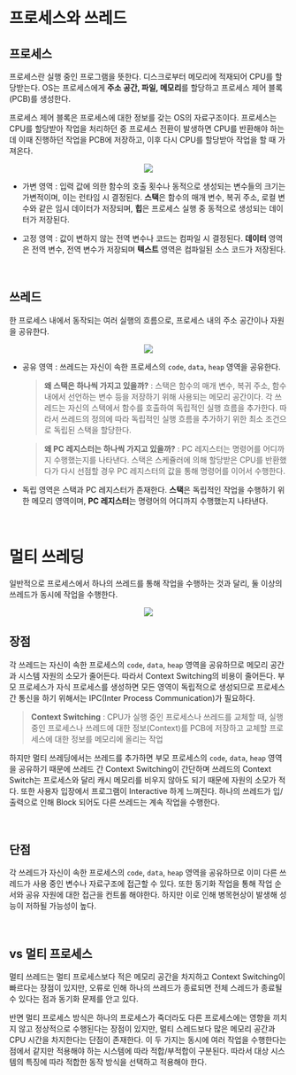 # 프로세스와 쓰레드

## 프로세스

프로세스란 실행 중인 프로그램을 뜻한다. 디스크로부터 메모리에 적재되어 CPU를 할당받는다. OS는 프로세스에게 **주소 공간, 파일, 메모리**를 할당하고 프로세스 제어 블록(PCB)를 생성한다. 

프로세스 제어 블록은 프로세스에 대한 정보를 갖는 OS의 자료구조이다. 프로세스는 CPU를 할당받아 작업을 처리하던 중 프로세스 전환이 발생하면 CPU를 반환해야 하는데 이때 진행하던 작업을 PCB에 저장하고, 이후 다시 CPU를 할당받아 작업을 할 때 가져온다.

<p align="center">
    <img src="https://user-images.githubusercontent.com/61190690/166910077-6c4fa316-1b58-411c-916c-de0623bb67d1.png">
</p>

- 가변 영역 : 입력 값에 의한 함수의 호출 횟수나 동적으로 생성되는 변수들의 크기는 가변적이며, 이는 런타임 시 결정된다. **스택**은 함수의 매개 변수, 복귀 주소, 로컬 변수와 같은 임시 데이터가 저장되며, **힙**은 프로세스 실행 중 동적으로 생성되는 데이터가 저장된다.

- 고정 영역 : 값이 변하지 않는 전역 변수나 코드는 컴파일 시 결정된다. **데이터** 영역은 전역 변수, 전역 변수가 저장되며 **텍스트** 영역은 컴파일된 소스 코드가 저장된다.

&nbsp;
## 쓰레드

한 프로세스 내에서 동작되는 여러 실행의 흐름으로, 프로세스 내의 주소 공간이나 자원을 공유한다.

<p align="center">
    <img src="https://user-images.githubusercontent.com/61190690/166910089-12acaa36-823a-4111-9521-2f971f161dec.png">
</p>

- 공유 영역 : 쓰레드는 자신이 속한 프로세스의 `code`, `data`, `heap` 영역을 공유한다.

    > **왜 스택은 하나씩 가지고 있을까?** : 스택은 함수의 매개 변수, 복귀 주소, 함수 내에서 선언하는 변수 등을 저장하기 위해 사용되는 메모리 공간이다. 각 쓰레드는 자신의 스택에서 함수를 호출하여 독립적인 실행 흐름을 추가한다. 따라서 쓰레드의 정의에 따라 독립적인 실행 흐름을 추가하기 위한 최소 조건으로 독립된 스택을 할당한다.

    > **왜 PC 레지스터는 하나씩 가지고 있을까?** : PC 레지스터는 명령어를 어디까지 수행했는지를 나타낸다. 스택은 스케쥴러에 의해 할당받은 CPU를 반환했다가 다시 선점할 경우 PC 레지스터의 값을 통해 명령어를 이어서 수행한다.

- 독립 영역은 스택과 PC 레지스터가 존재한다. **스택**은 독립적인 작업을 수행하기 위한 메모리 영역이며, **PC 레지스터**는 명령어의 어디까지 수행했는지 나타낸다.


&nbsp;
# 멀티 쓰레딩

일반적으로 프로세스에서 하나의 쓰레드를 통해 작업을 수행하는 것과 달리, 둘 이상의 쓰레드가 동시에 작업을 수행한다.

<p align="center">
    <img src="https://user-images.githubusercontent.com/61190690/166910096-90e1b16c-43ff-4de7-a8f7-2466292c0b27.png">
</p>


## 장점

각 쓰레드는 자신이 속한 프로세스의 `code`, `data`, `heap` 영역을 공유하므로 메모리 공간과 시스템 자원의 소모가 줄어든다. 따라서 Context Switching의 비용이 줄어든다. 부모 프로세스가 자식 프로세스를 생성하면 모든 영역이 독립적으로 생성되므로 프로세스간 통신을 하기 위해서는 IPC(Inter Process Communication)가 필요하다. 

> **Context Switching** : CPU가 실행 중인 프로세스나 쓰레드를 교체할 때, 실행 중인 프로세스나 쓰레드에 대한 정보(Context)를 PCB에 저장하고 교체할 프로세스에 대한 정보를 메모리에 올리는 작업

하지만 멀티 쓰레딩에서는 쓰레드를 추가하면 부모 프로세스의 `code`, `data`, `heap` 영역을 공유하기 때문에 쓰레드 간 Context Switching이 간단하며 쓰레드의 Context Switch는 프로세스와 달리 캐시 메모리를 비우지 않아도 되기 때문에 자원의 소모가 적다. 또한 사용자 입장에서 프로그램이 Interactive 하게 느껴진다. 하나의 쓰레드가 입/출력으로 인해 Block 되어도 다른 쓰레드는 계속 작업을 수행한다.

&nbsp;
## 단점

각 쓰레드가 자신이 속한 프로세스의 `code`, `data`, `heap` 영역을 공유하므로 이미 다른 쓰레드가 사용 중인 변수나 자료구조에 접근할 수 있다. 또한 동기화 작업을 통해 작업 순서와 공유 자원에 대한 접근을 컨트롤 해야한다. 하지만 이로 인해 병목현상이 발생해 성능이 저하될 가능성이 높다.

&nbsp;
## vs 멀티 프로세스

멀티 쓰레드는 멀티 프로세스보다 적은 메모리 공간을 차지하고 Context Switching이 빠르다는 장점이 있지만, 오류로 인해 하나의 쓰레드가 종료되면 전체 스레드가 종료될 수 있다는 점과 동기화 문제를 안고 있다. 

반면 멀티 프로세스 방식은 하나의 프로세스가 죽더라도 다른 프로세스에는 영향을 끼치지 않고 정상적으로 수행된다는 장점이 있지만, 멀티 스레드보다 많은 메모리 공간과 CPU 시간을 차지한다는 단점이 존재한다. 이 두 가지는 동시에 여러 작업을 수행한다는 점에서 같지만 적용해야 하는 시스템에 따라 적합/부적합이 구분된다. 따라서 대상 시스템의 특징에 따라 적합한 동작 방식을 선택하고 적용해야 한다.